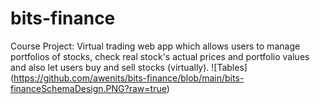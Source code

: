 # bits-finance
Course Project: Virtual trading web app which allows users to manage portfolios of stocks, check real stock's actual prices and portfolio values and also let users buy and sell stocks (virtually).
![Tables] (https://github.com/awenits/bits-finance/blob/main/bits-financeSchemaDesign.PNG?raw=true)
